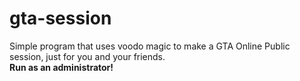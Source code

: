 # gta-session
Simple program that uses voodo magic to make a GTA Online Public session, just for you and your friends. <br>
<b>Run as an administrator!</b>
